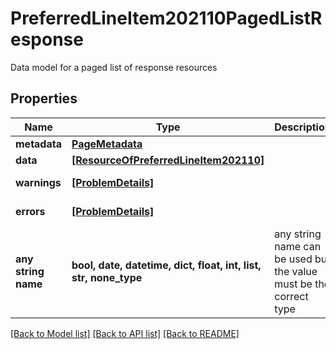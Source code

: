 # PreferredLineItem202110PagedListResponse

Data model for a paged list of response resources

## Properties
Name | Type | Description | Notes
------------ | ------------- | ------------- | -------------
**metadata** | [**PageMetadata**](PageMetadata.md) |  | [optional] 
**data** | [**[ResourceOfPreferredLineItem202110]**](ResourceOfPreferredLineItem202110.md) |  | [optional] 
**warnings** | [**[ProblemDetails]**](ProblemDetails.md) |  | [optional] [readonly] 
**errors** | [**[ProblemDetails]**](ProblemDetails.md) |  | [optional] [readonly] 
**any string name** | **bool, date, datetime, dict, float, int, list, str, none_type** | any string name can be used but the value must be the correct type | [optional]

[[Back to Model list]](../README.md#documentation-for-models) [[Back to API list]](../README.md#documentation-for-api-endpoints) [[Back to README]](../README.md)


